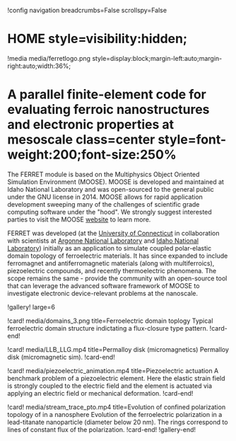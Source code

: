 !config navigation breadcrumbs=False scrollspy=False

# HOME style=visibility:hidden;

!media media/ferretlogo.png style=display:block;margin-left:auto;margin-right:auto;width:36%;

# A parallel finite-element code for evaluating ferroic nanostructures and electronic properties at mesoscale class=center style=font-weight:200;font-size:250%

The FERRET module is based on the Multiphysics Object Oriented Simulation Environment (MOOSE). MOOSE is developed and maintained at Idaho National Laboratory and was open-sourced to the general public under the GNU license in 2014. MOOSE allows for rapid application development sweeping many of the challenges of scientific grade computing software under the "hood". We strongly suggest interested parties to visit the MOOSE [website](mooseframework.inl.gov/) to learn more.

FERRET was developed (at the [University of Connecticut](https://uconn.edu/) in collaboration with scientists at [Argonne National Laboratory](https://www.anl.gov/) and [Idaho National Laboratory](https://inl.gov/)) initially as an application to simulate coupled polar-elastic domain topology of ferroelectric materials. It has since expanded to include ferromagnet and antiferromagnetic materials (along with multiferroics), piezoelectric compounds, and recently thermoelectric phenomena. The scope remains the same - provide the community with an open-source tool that can leverage the advanced software framework of MOOSE to investigate electronic device-relevant problems at the nanoscale.

!gallery! large=6

!card! media/domains_3.png title=Ferroelectric domain toplogy
Typical ferroelectric domain structure indictating a flux-closure type pattern.
!card-end!

!card! media/LLB_LLG.mp4 title=Permalloy disk (micromagnetics)
Permalloy disk (micromagnetic sim).
!card-end!

!card! media/piezoelectric_animation.mp4 title=Piezoelectric actuation
A benchmark problem of a piezoelectric element. Here the elastic strain field is strongly coupled to the electric field and the element is actuated via applying an electric field or mechanical deformation.
!card-end!

!card! media/stream_trace_pto.mp4 title=Evolution of confined polarization topology of in a nanosphere
Evolution of the ferroelectric polarization in a lead-titanate nanoparticle (diameter below 20 nm). The rings correspond to lines of constant flux of the polarization.
!card-end!
!gallery-end!
